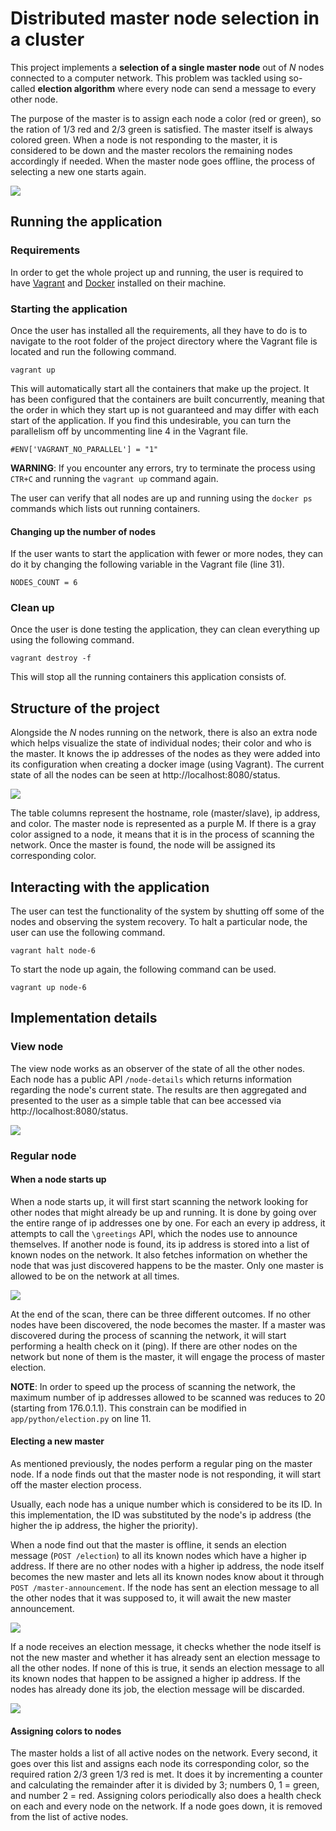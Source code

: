 # Distributed master node selection in a cluster
 
This project implements a **selection of a single master node** out of *N* nodes connected to a computer network. This problem was tackled using so-called **election algorithm** where every node can send a message to every other node.
 
The purpose of the master is to assign each node a color (red or green), so the ration of 1/3 red and 2/3 green is satisfied. The master itself is always colored green. When a node is not responding to the master, it is considered to be down and the master recolors the remaining nodes accordingly if needed. When the master node goes offline, the process of selecting a new one starts again.

<img src="images/01.png">

## Running the application

### Requirements

In order to get the whole project up and running, the user is required to have [Vagrant](https://www.vagrantup.com/) and [Docker](https://www.docker.com/) installed on their machine.

### Starting the application

Once the user has installed all the requirements, all they have to do is to navigate to the root folder of the project directory where the Vagrant file is located and run the following command.

```
vagrant up
```

This will automatically start all the containers that make up the project. It has been configured that the containers are built concurrently, meaning that the order in which they start up is not guaranteed and may differ with each start of the application. If you find this undesirable, you can turn the parallelism off by uncommenting line 4 in the Vagrant file.

```
#ENV['VAGRANT_NO_PARALLEL'] = "1"
```

**WARNING**: If you encounter any errors, try to terminate the process using `CTR+C` and running the `vagrant up` command again.

The user can verify that all nodes are up and running using the `docker ps` commands which lists out running containers.

#### Changing up the number of nodes

If the user wants to start the application with fewer or more nodes, they can do it by changing the following variable in the Vagrant file (line 31).

```
NODES_COUNT = 6
```

### Clean up

Once the user is done testing the application, they can clean everything up using the following command.

```
vagrant destroy -f
```

This will stop all the running containers this application consists of.

## Structure of the project

Alongside the *N* nodes running on the network, there is also an extra node which helps visualize the state of individual nodes; their color and who is the master. It knows the ip addresses of the nodes as they were added into its configuration when creating a docker image (using Vagrant). The current state of all the nodes can be seen at http://localhost:8080/status.

<img src="images/02.png">

The table columns represent the hostname, role (master/slave), ip address, and color. The master node is represented as a purple M. If there is a gray color assigned to a node, it means that it is in the process of scanning the network. Once the master is found, the node will be assigned its corresponding color.

## Interacting with the application

The user can test the functionality of the system by shutting off some of the nodes and observing the system recovery. To halt a particular node, the user can use the following command.

```
vagrant halt node-6
```

To start the node up again, the following command can be used.

```
vagrant up node-6
```

## Implementation details

### View node

The view node works as an observer of the state of all the other nodes. Each node has a public API `/node-details` which returns information regarding the node's current state. The results are then aggregated and presented to the user as a simple table that can bee accessed via http://localhost:8080/status.

<img src="images/03.png">

### Regular node

#### When a node starts up

When a node starts up, it will first start scanning the network looking for other nodes that might already be up and running. It is done by going over the entire range of ip addresses one by one. For each an every ip address, it attempts to call the `\greetings` API, which the nodes use to announce themselves. If another node is found, its ip address is stored into a list of known nodes on the network. It also fetches information on whether the node that was just discovered happens to be the master. Only one master is allowed to be on the network at all times. 

<img src="images/04.png">

At the end of the scan, there can be three different outcomes. If no other nodes have been discovered, the node becomes the master. If a master was discovered during the process of scanning the network, it will start performing a health check on it (ping). If there are other nodes on the network but none of them is the master, it will engage the process of master election.

**NOTE**: In order to speed up the process of scanning the network, the maximum number of ip addresses allowed to be scanned was reduces to 20 (starting from 176.0.1.1). This constrain can be modified in `app/python/election.py` on line 11.

#### Electing a new master

As mentioned previously, the nodes perform a regular ping on the master node. If a node finds out that the master node is not responding, it will start off the master election process.

Usually, each node has a unique number which is considered to be its ID. In this implementation, the ID was substituted by the node's ip address (the higher the ip address, the higher the priority).

When a node find out that the master is offline, it sends an election message (`POST /election`) to all its known nodes which have a higher ip address. If there are no other nodes with a higher ip address, the node itself becomes the new master and lets all its known nodes know about it through `POST /master-announcement`. If the node has sent an election message to all the other nodes that it was supposed to, it will await the new master announcement. 

<img src="images/05.png">

If a node receives an election message, it checks whether the node itself is not the new master and whether it has already sent an election message to all the other nodes. If none of this is true, it sends an election message to all its known nodes that happen to be assigned a higher ip address. If the nodes has already done its job, the election message will be discarded.

<img src="images/06.png">

#### Assigning colors to nodes

The master holds a list of all active nodes on the network. Every second, it goes over this list and assigns each node its corresponding color, so the required ration 2/3 green 1/3 red is met. It does it by incrementing a counter and calculating the remainder after it is divided by 3; numbers 0, 1 = green, and number 2 = red. Assigning colors periodically also does a health check on each and every node on the network. If a node goes down, it is removed from the list of active nodes.